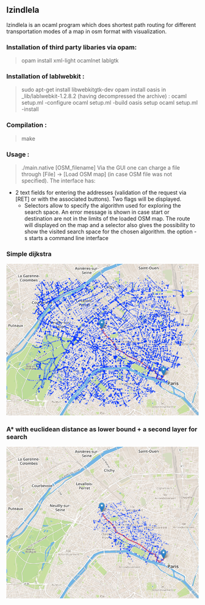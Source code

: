 
## Izindlela
Izindlela is an ocaml program which does shortest path routing for different
transportation modes of a map in osm format with visualization.

### Installation of third party libaries via opam:
> opam install xml-light ocamlnet lablgtk

### Installation of lablwebkit :
> sudo apt-get install libwebkitgtk-dev
> opam install oasis
in _lib/lablwebkit-1.2.8.2 (having decompressed the archive) :
   > ocaml setup.ml -configure
   > ocaml setup.ml -build
   > oasis setup
   > ocaml setup.ml -install

### Compilation :
> make

### Usage :
> ./main.native [OSM_filename]
  Via the GUI one can charge a file through [File] -> [Load OSM map]
  (in case OSM file was not specified).
  The interface has:
  - 2 text fields for entering the addresses
	  (validation of the request via [RET] or with the associated buttons).
	  Two flags will be displayed.
	- Selectors allow to specify the algorithm used for exploring the search
		space. An error message is shown in case start or destination are not in the limits
		of the loaded OSM map.
		The route will displayed on the map and a selector also gives the possibility to
	 	show the visited search space for the chosen algorithm.
  the option -s starts a command line interface

### Simple dijkstra

![image failed to load](./latex/fig/dijkstra.png)

### A* with euclidean distance as lower bound + a second layer for search

![image failed to load](./latex/fig/euclidien_hl.png)
